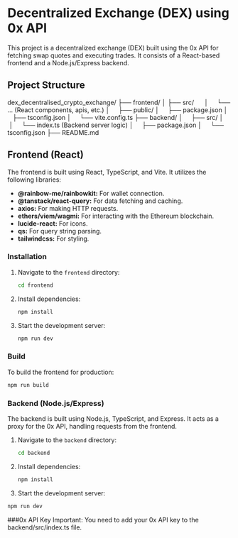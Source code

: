 # Decentralized Exchange (DEX) using 0x API

This project is a decentralized exchange (DEX) built using the 0x API for fetching swap quotes and executing trades. It consists of a React-based frontend and a Node.js/Express backend.

## Project Structure
dex_decentralised_crypto_exchange/
├── frontend/
│   ├── src/
&nbsp; &nbsp; &nbsp;│&nbsp; &nbsp; &nbsp;└── ... (React components, apis, etc.)
│&nbsp; &nbsp; &nbsp;├── public/
│&nbsp; &nbsp; &nbsp;├── package.json
│&nbsp; &nbsp; &nbsp;├── tsconfig.json
│&nbsp; &nbsp; &nbsp;└── vite.config.ts
├── backend/
│&nbsp; &nbsp; &nbsp;├── src/
│&nbsp; &nbsp; &nbsp;│&nbsp; &nbsp; &nbsp;└── index.ts (Backend server logic)
│&nbsp; &nbsp; &nbsp;├── package.json
│&nbsp; &nbsp; &nbsp;└── tsconfig.json
├── README.md

## Frontend (React)

The frontend is built using React, TypeScript, and Vite. It utilizes the following libraries:

-   **@rainbow-me/rainbowkit:** For wallet connection.
-   **@tanstack/react-query:** For data fetching and caching.
-   **axios:** For making HTTP requests.
-   **ethers/viem/wagmi:** For interacting with the Ethereum blockchain.
-   **lucide-react:** For icons.
-   **qs:** For query string parsing.
-   **tailwindcss:** For styling.

### Installation

1.  Navigate to the `frontend` directory:

    ```bash
    cd frontend
    ```

2.  Install dependencies:

    ```bash
    npm install
    ```

3.  Start the development server:

    ```bash
    npm run dev
    ```

### Build

To build the frontend for production:

```bash
npm run build
```

### Backend (Node.js/Express)
The backend is built using Node.js, TypeScript, and Express. It acts as a proxy for the 0x API, handling requests from the frontend.

1.  Navigate to the `backend` directory:

    ```bash
    cd backend
    ```

2. Install dependencies:

   ```bash
   npm install
   ```

3.  Start the development server:

   ```bash
  npm run dev
  ```

###0x API Key
Important: You need to add your 0x API key to the backend/src/index.ts file.
